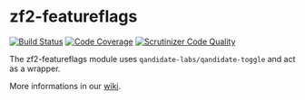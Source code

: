 # zf2-featureflags

[![Build Status](https://scrutinizer-ci.com/g/MehrAlsNix/zf2-featureflags/badges/build.png?b=develop)](https://scrutinizer-ci.com/g/MehrAlsNix/zf2-featureflags/build-status/develop) [![Code Coverage](https://scrutinizer-ci.com/g/MehrAlsNix/zf2-featureflags/badges/coverage.png?b=develop)](https://scrutinizer-ci.com/g/MehrAlsNix/zf2-featureflags/?branch=develop) [![Scrutinizer Code Quality](https://scrutinizer-ci.com/g/MehrAlsNix/zf2-featureflags/badges/quality-score.png?b=develop)](https://scrutinizer-ci.com/g/MehrAlsNix/zf2-featureflags/?branch=develop)

The zf2-featureflags module uses `qandidate-labs/qandidate-toggle` and act as a wrapper.

More informations in our [wiki](https://github.com/MehrAlsNix/zf2-featureflags/wiki).
